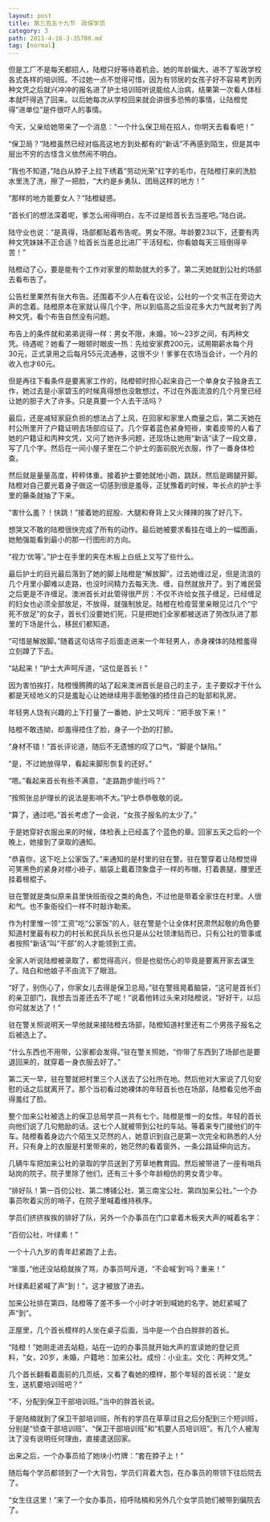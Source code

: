 ```yaml
---
layout: post
title: 第三百五十九节　政保学员
category: 3
path: 2011-4-16-3-35700.md
tag: [normal]
---
```


但是工厂不是每天都招人，陆橙只好等待着机会。她的年龄偏大，进不了军政学校各式各样的培训班。不过她一点不觉得可惜，因为有邻居的女孩子好不容易考到丙种文凭之后就兴冲冲的报名进了护士培训班听说能给人治病，结果第一次看人体标本就吓得逃了回来。以后她每次从学校回来就会讲很多恐怖的事情，让陆橙觉得“进单位”是件很吓人的事情。

今天，父亲给她带来了一个消息：“一个什么保卫局在招人，你明天去看看吧！”

“保卫局？”陆橙虽然已经对临高这地方到处都有的“新话”不再感到陌生，但是其中层出不穷的古怪含义依然闹不明白。

“我也不知道，”陆白从脖子上拉下绣着“劳动光荣”红字的毛巾，在陆橙打来的洗脸水里洗了洗，擦了一把脸，“大约是乡勇队、团局这样的地方！”

“那样的地方能要女人？”陆橙疑惑。

“首长们的想法深着呢，爹怎么闹得明白，左不过是给首长去当差吧。”陆白说。

陆守业也说：“是真得，场部都贴着布告呢。男女不限。年龄要23以下，还要有丙种文凭妹妹不正合适？给首长当差总比进厂干活轻松，你看娘每天三班倒得辛苦！”

陆橙动了心，要是能有个工作对家里的帮助就大的多了。第二天她就到公社的场部去看布告了。

公告栏里果然有张大布告。还围着不少人在看在议论，公社的一个文书正在旁边大声的念着。陆橙原本在家就认得几个字，所以到临高之后没花多大力气就考到了丙种文凭，看个布告自然没有问题。

布告上的条件就和弟弟说得一样：男女不限，未婚，16～23岁之间，有丙种文凭。待遇呢？她看了一眼顿时眼皮一热：先给安家费200元，试用期薪水每个月30元，正式录用之后每月55元流通券，这很不少！爹爹在农场当会计，一个月的收入也才60元。

但是再往下看条件是要离家工作的，陆橙顿时担心起来自己一个单身女子独身去工作，她过去是小家碧玉的时候真得想也没敢想过，不过在外面流浪的几个月里已经让她的胆子大了许多。只是真要一个人去干活吗？

最后，还是减轻家庭负担的想法占了上风，在回家和家里人商量之后，第二天她在村公所里开了户籍证明去场部应征了。几个穿着蓝色紧身短褂，束着皮带的人看了她的户籍证和丙种文凭，又问了她许多问题，还现场让她用“新话”读了一段文章，写了几个字。然后在一间小屋子里在二个护士的面前脱光衣服，作了一番身体检查。

然后就是量量高度，秤秤体重。接着护士要她就地小跑，跳跃，然后是踢腿开脚。陆橙对自己要光着身子做这一切感到很是羞辱，正犹豫着的时候，年长点的护士手里的藤条就抽了下来。

“害什么羞？！快跳！”接着她的屁股、大腿和脊背上又火辣辣的挨了好几下。

想哭又不敢的陆橙很快完成了所有的动作。最后她被要求看挂在墙上的一幅图画，她勉强能看到最小的那一行图形的方向。

“视力‘优等’。”护士在手里的夹在木板上白纸上又写了些什么。

最后护士的目光最后落到了她的脚上陆橙是“解放脚”，过去她缠过足，但是流浪的几个月里小脚难以走路，也没时间精力去每天洗、缠，自然就放开了。到了难民营之后更是不许缠足。澳洲首长对此管得很严厉：不仅不许给女孩子缠足，已经缠足的妇女也必须全部放足，不放得，就强制放足。陆橙在检疫营里亲眼见过几个“宁死不放足”的女子，首长们没要她们死，只是把她们全家都被送进了劳改队进了那里的下场是什么，移民们都知道。

“可惜是解放脚。”随着这句话帘子后面走进来一个年轻男人，赤身裸体的陆橙羞得立刻蹲了下去。

“站起来！”护士大声呵斥道，“这位是首长！”

因为害怕挨打，陆橙慢腾腾的站了起来澳洲首长是自己的主子，主子要奴才干什么都是天经地义的只是羞耻心让她继续用手面勉强的捂住自己的耻部和乳房。

年轻男人饶有兴趣的上下打量了一番她，护士又呵斥：“把手放下来！”

陆橙不敢违拗，却羞得捂住了脸，身子一个劲的打颤。

“身材不错！”首长评论道，随后不无遗憾的叹了口气，“脚是个缺陷。”

“是，不过她放得早，看起来脚形恢复的还好。”

“嗯。”看起来首长有些不满意，“走路跑步能行吗？”

“按照张总护理长的说法是影响不大。”护士恭恭敬敬的说。

“算了，通过吧。”首长考虑了一会说，“女孩子报名的太少了。”

于是她穿好衣服出来的时候，体检表上已经盖了个蓝色的章。回家五天之后的一个晚上，她接到了录取的通知。

“恭喜你，这下吃上公家饭了。”来通知的是村里的驻在警。驻在警穿着让陆橙觉得可笑黑色的紧身对襟小褂子，脑袋上戴着顶象盘子一样的布帽，打着裹腿，腰里还挂着根棍子。

驻在警就是类似原来县里快班衙役之类的角色，不过他是带着全家住在村里。人很和气。也不象衙役们一样不时敲诈勒索。

作为村里惟一领“工资”吃“公家饭”的人，驻在警是个让全体村民肃然起敬的角色要知道村里最有权力的村长和民兵队长也只是从公社领津贴而已，只有公社的管事或者按照“新话”叫“干部”的人才能领到工资。

全家人听说陆橙被录取了，都觉得高兴，但是也挺伤心的毕竟是要离开家去谋生了。陆白和他娘子不由流下了眼泪。

“好了，别伤心了，你家女儿去得是保卫总局，”驻在警摇晃着脑袋，“这可是首长们的亲卫部门，我想去当差还去不了呢！”说着他转过头来对陆橙说，“好好干，以后你可就发达了！”

驻在警关照说明天一早他就来接陆橙去场部，陆橙知道村里还有二个男孩子报名之后被选上了。

“什么东西也不用带，公家都会发得。”驻在警关照她，“你带了东西到了场部也是要退回来的，就穿着一身衣服去好了。”

第二天一早，驻在警就把村里三个人送去了公社所在地。然后他对大家说了几句安慰的话之后就离开了。那个当初看过她裸体的年轻首长也在场部，陆橙看见他不由得羞红了脸。

整个加来公社被选上的保卫总局学员一共有七个。陆橙是惟一的女性。年轻的首长向他们说了几句勉励的话。这七个人就被带到公社的车站。等着来专门接他们的牛车。陆橙看着身边六个陌生又茫然的人，她意识到自己是第一次完全和熟悉的人分开。只有身上的衣服是村里带来的，她茫然的看着窗外，一条公路延伸向远方。

几辆牛车把加来公社的录取的学员送到了芳草地教育园。然后被带进了一座有哨兵站岗的院子。院子里除了他们，还有三十多个年龄相仿的男女青少年。

“排好队！第一百仞公社、第二博铺公社、第三南宝公社、第四加来公社。”一个办事员吹着尖厉的哨子，在院子里喊着维持秩序。

学员们挤挤挨挨的排好了队，另外一个办事员在门口拿着木板夹大声的喊着名字：

“百仞公社，叶绿素！”

一个十八九岁的青年赶紧跑了上去。

“笨蛋，”他还没站稳就挨了骂，办事员呵斥道，“不会喊‘到’吗？重来！”

叶绿素赶紧喊了声“到！”，这才被放了进去。

加来公社排在第四，陆橙等了差不多一个小时才听到喊她的名字。她赶紧喊了声“到”。

正屋里，几个首长模样的人坐在桌子后面，当中是一个白白胖胖的首长。

“陆橙！”她刚走进去站稳，站在一边的办事员就开始大声的宣读她的登记资料，“女，20岁，未婚，户籍地：加来公社。成份：小业主。文化：丙种文凭。”

几个首长翻看着面前的几页纸，又看了看她的模样，那个年轻的首长说：“是女生，送机要培训班吧？”

“不，分配到保卫干部培训班。”当中的胖首长说。

于是陆楠就到了保卫干部培训班，所有的学员在草草过目之后分配到三个短训班，分别是“侦查干部培训班”、“保卫干部培训班”和“机要人员培训班”。有几个人被淘汰了没有说明任何理由，直接遣送回家。

出来之后，一个办事员给了她块小竹牌：“套在脖子上！”

随后每个学员都领到了一个大背包，学员们背着大包，在办事员的带领下往后院去了。

“女生往这里！”来了一个女办事员，招呼陆楠和另外几个女学员她们被带到偏院去了。